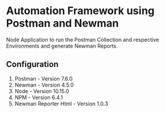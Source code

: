 # Automation Framework using Postman and Newman
Node Application to run the Postman Collection and respective Environments and generate Newman Reports

## Configuration

1. Postman - Version 7.6.0
2. Newman - Version 4.5.0
3. Node - Version 10.15.0
4. NPM - Version 6.4.1
5. Newman Reporter Html - Version 1.0.3
